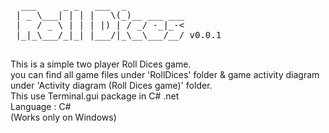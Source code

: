 <pre>
  ___     _ _   ___  _
 | _ \___| | | |   \(_)__ ___ ___
 |   / _ \ | | | |) | / _/ -_|_-<
 |_|_\___/_|_| |___/|_\__\___/__/ v0.0.1
 </pre>
 
This is a simple two player Roll Dices game.</br>
you can find all game files under 'RollDices' folder & game activity diagram under 'Activity diagram (Roll Dices game)' folder.<br>
This use Terminal.gui package in C# .net<br>
Language : C#</br>
(Works only on Windows)

